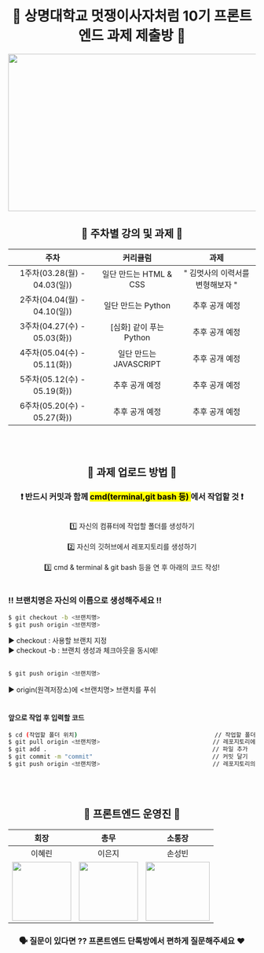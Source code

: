 <div align="center">
  
# 🦁 상명대학교 멋쟁이사자처럼 10기 프론트엔드 과제 제출방 🦁
  
<img src="https://user-images.githubusercontent.com/77167694/156416969-3add381e-1311-4fa8-b8df-a48bbafe5607.jpeg" width="800" height="320">

  
## 📝 주차별 강의 및 과제 📝

|주차|커리큘럼|과제|
|:---:|:---:|:---:|
|1주차(03.28(월) - 04.03(일))| 일단 만드는 HTML & CSS | " 김멋사의 이력서를 변형해보자 "|
|2주차(04.04(월) - 04.10(일))| 일단 만드는 Python | 추후 공개 예정|
|3주차(04.27(수) - 05.03(화)) | [심화] 같이 푸는 Python | 추후 공개 예정|
|4주차(05.04(수) - 05.11(화)) | 일단 만드는 JAVASCRIPT | 추후 공개 예정|
|5주차(05.12(수) - 05.19(화)) | 추후 공개 예정 | 추후 공개 예정|
|6주차(05.20(수) - 05.27(화)) | 추후 공개 예정 | 추후 공개 예정 |
 
 <br/><br/>
  
## 🧸 과제 업로드 방법 🧸
### ❗️ 반드시 커밋과 함께 <mark> cmd(terminal,git bash 등) </mark>에서 작업할 것 ❗️
<br/>
1️⃣ 자신의 컴퓨터에 작업할 폴더를 생성하기 
<br/><br/>
2️⃣ 자신의 깃허브에서 레포지토리를 생성하기
<br/><br/>
3️⃣ cmd & terminal & git bash 등을 연 후 아래의 코드 작성!
  <br/><br/>
</div>

<div>
  
### ‼️ 브랜치명은 자신의 이름으로 생성해주세요 ‼️
  
```bash
$ git checkout -b <브랜치명>
$ git push origin <브랜치명>
```

▶️ checkout : 사용할  브랜치 지정 <br/>
▶️ checkout -b : 브랜치 생성과 체크아웃을 동시에! 
<br/>
<br/>
  
```bash
$ git push origin <브랜치명>    
```
  
▶️ origin(원격저장소)에 <브랜치명> 브랜치를 푸쉬
<br/>
<br/> 
  
  #### 앞으로 작업 후 입력할 코드
  ```bash
  $ cd (작업할 폴더 위치)                                       // 작업할 폴더 이동
  $ git pull origin <브랜치명>                                // 레포지토리에서 폴더로 pull
  $ git add .                                               // 파일 추가
  $ git commit -m "commit"                                  // 커밋 달기
  $ git push origin <브랜치명>                                // 레포지토리의 master 브랜치에 push
  ```
  
</div>

<div align="center"> 
  
<br/><br/>
## 💓 프론트엔드 운영진 💓

|회장|총무|소통장|
|:---:|:---:|:---:|
|이혜린|이은지|손성빈|
|<img src="https://user-images.githubusercontent.com/77167694/156386187-83df5f5c-4615-46cb-a1f1-13eee4c1e17b.png" width="120" height="120"/> | <img src="https://user-images.githubusercontent.com/77167694/160402003-eefc558a-0905-40a0-a773-a0046d49d3fc.png" width="120" height="120"/>| <img src="https://user-images.githubusercontent.com/77167694/156384656-f8d9340f-b24f-4f4b-aef4-a1797f636c41.png" width="130" height="120"/>| 
### 🗣 질문이 있다면 ?? 프론트엔드 단톡방에서 편하게 질문해주세요 ❤️
</div>
